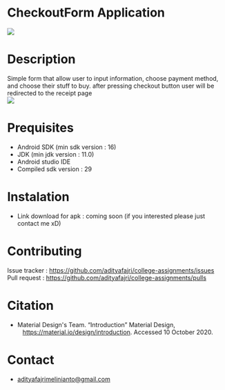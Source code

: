 # CheckoutForm Application
<img src="https://i.ibb.co/Yk0cwCT/Whats-App-Image-2020-10-27-at-7-25-19-PM.jpg">

# Description
Simple form that allow user to input information, choose payment method, and choose their stuff to buy. after pressing checkout button user will be redirected to the receipt page
<br>
<img src="https://i.ibb.co/BPcrhXd/ezgif-4-571f0646b00d.gif">

# Prequisites
* Android SDK (min sdk version : 16)
* JDK (min jdk version : 11.0)
* Android studio IDE
* Compiled sdk version : 29

# Instalation
* Link download for apk : coming soon (if you interested please just contact me xD)

# Contributing
Issue tracker : <a href="https://github.com/adityafajri/college-assignments/issues" target=" _blank"> https://github.com/adityafajri/college-assignments/issues</a><br>
Pull request : <a href="https://github.com/adityafajri/college-assignments/pulls" target=" _blank"> https://github.com/adityafajri/college-assignments/pulls</a><br>

# Citation
* Material Design's Team. “Introduction” Material Design,<br>
&nbsp;&nbsp; https://material.io/design/introduction. Accessed 10 October 2020.

# Contact
* adityafajrimelinianto@gmail.com
